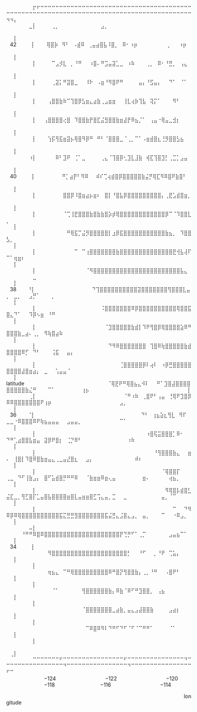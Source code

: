 ⠀⠀⠀⠀⠀⠀⠀⡖⠖⠒⠒⠒⠒⠒⠒⠒⠒⠒⠒⠒⠒⠒⠒⠒⠒⠒⠒⠒⠒⠒⠒⠒⠒⠒⠒⠒⠒⠒⠒⠒⠒⠒⠒⠒⠒⠒⠒⠒⠒⠒⠒⠒⠒⠒⠒⠒⠒⠒⠒⠒⠒⠒⠒⠒⠒⠒⠒⠒⠒⠒⠒⠒⠒⠒⠒⠒⠒⠒⠒⠒⠒⠒⠒⠒⠒⠒⠒⠒⠒⠒⠒⠒⠒⠒⠒⠒⠒⠒⠲⠲⡄
⠀⠀⠀⠀⠀⠀⣀⡇⠀⠀⠀⠀⢀⡀⠀⠀⠀⠀⠀⠀⠀⠀⠀⠀⠀⣠⡀⠀⠀⠀⠀⠀⠀⠀⠀⠀⠀⠀⠀⠀⠀⠀⠀⠀⠀⠀⠀⠀⠀⠀⠀⠀⠀⠀⠀⠀⠀⠀⠀⠀⠀⠀⠀⠀⠀⠀⠀⠀⠀⠀⠀⠀⠀⠀⠀⠀⠀⠀⠀⠀⠀⠀⠀⠀⠀⠀⠀⠀⠀⠀⠀⠀⠀⠀⠀⠀⠀⠀⠀⠀⡇
⠀42⠀⠀⠀⠀⡇⠀⠀⠀⢿⣿⡷⠀⠻⠃⠀⠠⣾⠿⠀⢀⣤⣴⣿⣧⠸⣿⡀⠀⠿⠂⠰⡶⠀⠀⠀⠀⠀⠀⠀⠀⡀⠀⠀⠰⡶⠀⠀⠀⠀⠀⠀⠀⠀⠀⠀⠀⠀⠀⠀⠀⠀⠀⠀⠀⠀⠀⠀⠀⠀⠀⠀⠀⠀⠀⠀⠀⠀⠀⠀⠀⠀⠀⠀⠀⠀⠀⠀⠀⠀⠀⠀⠀⠀⠀⠀⠀⠀⡇
⠀⠀⠀⠀⠀⠀⠀⡇⠀⠀⠀⠀⠉⣠⡺⣇⠀⡀⠘⠛⠀⠀⠰⣿⠄⠛⣩⣤⣽⣁⣀⠀⠰⠷⠀⠀⠀⢀⡀⠀⠿⠂⠘⣛⡀⠀⢠⣄⠀⠀⠀⠀⠀⠀⠀⠀⠀⠀⠀⠀⠀⠀⠀⠀⠀⠀⠀⠀⠀⠀⠀⠀⠀⠀⠀⠀⠀⠀⠀⠀⠀⠀⠀⠀⠀⠀⠀⠀⠀⠀⠀⠀⠀⠀⠀⠀⠀⠀⠀⠀⡇
⠀⠀⠀⠀⠀⠀⠀⡇⠀⠀⠀⠀⢀⣽⡅⠛⣽⣿⣀⠀⠀⠸⠗⠀⠠⣶⠘⠻⣿⠟⠛⠀⠀⠀⠀⣤⡄⠘⣫⣤⡄⠀⠀⠙⠁⠀⠈⠁⠀⠀⠀⠀⠀⠀⠀⠀⠀⠀⠀⠀⠀⠀⠀⠀⠀⠀⠀⠀⠀⠀⠀⠀⠀⠀⠀⠀⠀⠀⠀⠀⠀⠀⠀⠀⠀⠀⠀⠀⠀⠀⠀⠀⠀⠀⠀⠀⠀⠀⠀⠀⡇
⠀⠀⠀⠀⠀⠀⠀⡇⠀⠀⠀⢠⣿⣿⣷⠷⠉⢹⣿⡿⣣⣶⣄⣴⣷⢀⣠⣶⣶⠀⠀⢸⣇⢴⡷⢹⣧⠀⢽⡍⠁⠀⠀⠀⠻⠃⠀⠀⠀⠀⠀⠀⠀⠀⠀⠀⠀⠀⠀⠀⠀⠀⠀⠀⠀⠀⠀⠀⠀⠀⠀⠀⠀⠀⠀⠀⠀⠀⠀⠀⠀⠀⠀⠀⠀⠀⠀⠀⠀⠀⠀⠀⠀⠀⠀⠀⠀⠀⠀⠀⡇
⠀⠀⠀⠀⠀⠀⠀⡇⠀⠀⢠⣿⣿⣿⣿⢔⣿⠀⠹⣿⣿⣷⡟⣿⣏⣬⣻⣿⣿⣷⣶⣼⡟⠿⣦⡈⠁⠀⢠⣤⠐⢿⣤⣀⣺⡆⠀⠀⠀⠀⠀⠀⠀⠀⠀⠀⠀⠀⠀⠀⠀⠀⠀⠀⠀⠀⠀⠀⠀⠀⠀⠀⠀⠀⠀⠀⠀⠀⠀⠀⠀⠀⠀⠀⠀⠀⠀⠀⠀⠀⠀⠀⠀⠀⠀⠀⠀⠀⠀⠀⡇
⠀⠀⠀⠀⠀⠀⠀⡇⠀⠀⠀⢱⡯⢻⣯⣶⣽⡦⢿⣿⠻⡿⠛⠀⠛⠃⠈⣿⣿⣿⣀⠈⢀⡀⠉⠁⠠⣶⣾⣿⣆⢘⡻⣿⣿⣣⣦⠀⠀⠀⠀⠀⠀⠀⠀⠀⠀⠀⠀⠀⠀⠀⠀⠀⠀⠀⠀⠀⠀⠀⠀⠀⠀⠀⠀⠀⠀⠀⠀⠀⠀⠀⠀⠀⠀⠀⠀⠀⠀⠀⠀⠀⠀⠀⠀⠀⠀⠀⠀⠀⡇
⠀⠀⠀⠀⠀⠀⠰⡇⠀⠀⠀⠀⠀⠿⠃⣹⠟⠀⢈⠁⣀⠀⠀⠀⠀⢀⣄⠈⢹⣿⡿⢂⣹⣇⣸⣷⠀⢾⣏⢹⣿⣹⡃⢀⣉⡁⣠⣤⠀⠀⠀⠀⠀⠀⠀⠀⠀⠀⠀⠀⠀⠀⠀⠀⠀⠀⠀⠀⠀⠀⠀⠀⠀⠀⠀⠀⠀⠀⠀⠀⠀⠀⠀⠀⠀⠀⠀⠀⠀⠀⠀⠀⠀⠀⠀⠀⠀⠀⠀⠀⡇
⠀40⠀⠀⠀⠀⡇⠀⠀⠀⠀⠀⠀⠀⠛⡁⣴⡟⠃⠻⠿⠀⠀⠾⠎⢉⢴⣾⣿⡿⣿⣿⣿⣿⣿⣷⣬⡛⢿⣏⠻⠿⣿⠟⣷⣿⠃⠀⠀⠀⠀⠀⠀⠀⠀⠀⠀⠀⠀⠀⠀⠀⠀⠀⠀⠀⠀⠀⠀⠀⠀⠀⠀⠀⠀⠀⠀⠀⠀⠀⠀⠀⠀⠀⠀⠀⠀⠀⠀⠀⠀⠀⠀⠀⠀⠀⠀⠀⠀⡇
⠀⠀⠀⠀⠀⠀⠀⡇⠀⠀⠀⠀⠀⠀⠀⣿⣿⡿⠸⣿⣶⣴⡦⣶⠆⠀⣿⡇⠘⣿⣧⡿⣿⣿⣿⣿⣿⣿⣿⣿⣿⡄⢀⣟⣡⣾⣿⣶⡀⠀⠀⠀⠀⠀⠀⠀⠀⠀⠀⠀⠀⠀⠀⠀⠀⠀⠀⠀⠀⠀⠀⠀⠀⠀⠀⠀⠀⠀⠀⠀⠀⠀⠀⠀⠀⠀⠀⠀⠀⠀⠀⠀⠀⠀⠀⠀⠀⠀⠀⠀⡇
⠀⠀⠀⠀⠀⠀⠀⡇⠀⠀⠀⠀⠀⠀⠀⠈⢉⢸⣟⣿⣿⣿⣷⣿⣷⣷⣿⡵⡾⢿⣿⣿⣿⣿⣿⣿⣿⣿⣿⣿⣿⣿⡿⠉⠈⠹⣿⣿⣇⡀⠀⠀⠀⠀⠀⠀⠀⠀⠀⠀⠀⠀⠀⠀⠀⠀⠀⠀⠀⠀⠀⠀⠀⠀⠀⠀⠀⠀⠀⠀⠀⠀⠀⠀⠀⠀⠀⠀⠀⠀⠀⠀⠀⠀⠀⠀⠀⠀⠀⠀⡇
⠀⠀⠀⠀⠀⠀⠀⡇⠀⠀⠀⠀⠀⠀⠀⠀⠛⢿⣯⡉⣬⡻⣿⣿⣿⣿⣿⡇⣰⡿⣯⣿⣿⣿⣿⣿⣿⣿⣿⣿⣿⣿⣷⣦⡀⠀⠹⣿⣿⣣⡀⠀⠀⠀⠀⠀⠀⠀⠀⠀⠀⠀⠀⠀⠀⠀⠀⠀⠀⠀⠀⠀⠀⠀⠀⠀⠀⠀⠀⠀⠀⠀⠀⠀⠀⠀⠀⠀⠀⠀⠀⠀⠀⠀⠀⠀⠀⠀⠀⠀⡇
⠀⠀⠀⠀⠀⠀⠀⡇⠀⠀⠀⠀⠀⠀⠀⠀⠀⠀⠉⠀⠉⢰⣿⣿⣿⣿⣿⣿⣿⣷⣿⣿⣿⣿⣿⣿⣿⣿⣿⣿⣿⣿⣿⣿⣟⢺⣧⢼⠏⠉⠁⢶⣶⠆⠀⠀⠀⠀⠀⠀⠀⠀⠀⠀⠀⠀⠀⠀⠀⠀⠀⠀⠀⠀⠀⠀⠀⠀⠀⠀⠀⠀⠀⠀⠀⠀⠀⠀⠀⠀⠀⠀⠀⠀⠀⠀⠀⠀⠀⠀⡇
⠀⠀⠀⠀⠀⠀⠀⡇⠀⠀⠀⠀⠀⠀⠀⠀⠀⠀⠀⠀⠀⠈⠻⣿⣿⣿⣿⣿⣿⣿⣿⣿⣿⣿⣿⣿⣿⣿⣿⣿⣿⣿⣿⣿⣿⣿⣧⣄⠀⠀⠀⠀⠀⠀⠀⠀⣀⠀⠀⠀⠀⠀⠀⠀⠀⠀⠀⠀⠀⠀⠀⠀⠀⠀⠀⠀⠀⠀⠀⠀⠀⠀⠀⠀⠀⠀⠀⠀⠀⠀⠀⠀⠀⠀⠀⠀⠀⠀⠀⠀⡇
⠀38⠀⠀⠀⠘⡇⠀⠀⠀⠀⠀⠀⠀⠀⠀⠀⠀⠀⠀⠀⠀⠙⢹⣿⣿⣿⣿⣿⣿⣿⣿⣿⣿⣽⣿⣿⣿⣿⣿⣿⣿⢻⣿⣿⣿⣇⣤⡀⠀⣀⡀⠀⠀⣠⡛⠁⠀⠀⠀⡀⠀⠀⠀⠀⠀⠀⠀⠀⠀⠀⠀⠀⠀⠀⠀⠀⠀⠀⠀⠀⠀⠀⠀⠀⠀⠀⠀⠀⠀⠀⠀⠀⠀⠀⠀⠀⠀⠀⡇
⠀⠀⠀⠀⠀⠀⠀⡇⠀⠀⠀⠀⠀⠀⠀⠀⠀⠀⠀⠀⠀⠀⠀⠀⠀⠨⣿⣿⣿⣿⣿⣿⣿⠿⡿⣿⣿⣿⣿⣿⣿⣿⣿⣿⣿⢿⣿⣿⣯⣿⣄⠙⠁⠀⠀⠹⡿⠢⣶⠀⠘⠛⠀⠀⠀⠀⠀⠀⠀⠀⠀⠀⠀⠀⠀⠀⠀⠀⠀⠀⠀⠀⠀⠀⠀⠀⠀⠀⠀⠀⠀⠀⠀⠀⠀⠀⠀⠀⠀⠀⡇
⠀⠀⠀⠀⠀⠀⠀⡇⠀⠀⠀⠀⠀⠀⠀⠀⠀⠀⠀⠀⠀⠀⠀⠀⠀⠀⠈⣹⣿⣿⣿⣿⣿⣷⣾⡇⠹⠟⢻⣿⡿⢿⣿⣿⣿⣿⣵⠿⠛⣿⣿⣿⣷⣀⣴⠄⢀⡀⠀⠻⢷⣿⣴⠷⠀⠀⠀⠀⠀⠀⠀⠀⠀⠀⠀⠀⠀⠀⠀⠀⠀⠀⠀⠀⠀⠀⠀⠀⠀⠀⠀⠀⠀⠀⠀⠀⠀⠀⠀⠀⡇
⠀⠀⠀⠀⠀⠀⠀⡇⠀⠀⠀⠀⠀⠀⠀⠀⠀⠀⠀⠀⠀⠀⠀⠀⠀⠀⠀⠙⠻⠿⣿⣿⣿⣿⣿⣿⣿⠀⢹⣿⠿⢷⣿⣿⣿⣿⣿⣷⣾⣿⣿⣿⣿⠿⡋⠀⠙⠃⠀⠀⠀⢨⣯⠀⠀⣤⡄⠀⠀⠀⠀⠀⠀⠀⠀⠀⠀⠀⠀⠀⠀⠀⠀⠀⠀⠀⠀⠀⠀⠀⠀⠀⠀⠀⠀⠀⠀⠀⠀⠀⡇
⠀⠀⠀⠀⠀⠀⠀⡇⠀⠀⠀⠀⠀⠀⠀⠀⠀⠀⠀⠀⠀⠀⠀⠀⠀⠀⠀⠀⠀⠀⢈⣿⣿⣿⣿⣿⡿⠇⢴⠇⠀⠰⡿⣛⣿⣿⣿⣿⣿⣿⣿⣿⣿⣼⣿⣶⣴⡄⠀⣀⠀⠀⢡⣤⣤⠈⠀⠀⠀⠀⠀⠀⠀⠀⠀⠀⠀⠀⠀⠀⠀⠀⠀⠀⠀⠀⠀⠀⠀⠀⠀⠀⠀⠀⠀⠀⠀⠀⠀⠀⡇
latitude⠀⠀⠀⠀⠀⠀⠀⠀⠀⠀⠀⠀⠀⠀⠀⠀⠀⠀⠀⠀⠀⠀⠈⢿⣟⠟⠛⢿⣿⣦⣄⠺⠇⠀⠀⠛⠁⣹⣿⣼⣿⣿⣿⣿⣿⣿⣿⣿⣿⣷⣌⠛⠀⠀⠀⠉⠁⠀⠀⠀⠀⠀⠀⠀⢰⡦⠀⠀⠀⠀⠀⠀⠀⠀⠀⠀⠀⠀⠀⠀⠀⠀⠀⠀⠀⠀⠀⠀⠀⠀⠀⠀⡇
⠀⠀⠀⠀⠀⠀⢀⡇⠀⠀⠀⠀⠀⠀⠀⠀⠀⠀⠀⠀⠀⠀⠀⠀⠀⠀⠀⠀⠀⠀⠀⠈⠛⠰⠷⠀⢀⣿⠟⠃⢠⣤⠀⢘⢿⠟⣹⣿⡿⠿⠿⣿⣿⣿⣿⣿⣿⣿⠟⢰⡶⠀⠀⠀⠀⠀⠀⠀⠀⠀⠀⠀⠀⠀⠀⠀⠀⠀⠀⣠⡀⠀⠀⠀⠀⠀⠀⠀⠀⠀⠀⠀⠀⠀⠀⠀⠀⠀⠀⠀⡇
⠀36⠀⠀⠀⠈⡇⠀⠀⠀⠀⠀⠀⠀⠀⠀⠀⠀⠀⠀⠀⠀⠀⠀⠀⠀⠀⠀⠀⠀⠀⠀⠀⠀⠀⠙⠃⠀⢰⣦⣵⣆⢻⣇⠀⠻⠏⠀⣀⣀⠐⠿⣿⣿⣿⠿⠟⢷⣦⣤⣤⣤⠀⠀⣠⣤⣤⡀⠀⠀⠀⠀⠀⠀⠀⠀⠀⠀⠉⠁⠀⠀⠀⠀⠀⠀⠀⠀⠀⠀⠀⠀⠀⠀⠀⠀⠀⠀⠀⡇
⠀⠀⠀⠀⠀⠀⠀⡇⠀⠀⠀⠀⠀⠀⠀⠀⠀⠀⠀⠀⠀⠀⠀⠀⠀⠀⠀⠀⠀⠀⠀⠀⠀⠀⠀⠀⠀⠰⣿⢯⣭⣿⣿⣿⡁⠿⠂⠀⠀⠙⠛⢁⣴⣿⣿⣧⣶⣤⠀⣽⡿⠟⣿⡆⠀⢈⡙⠿⠃⠀⠀⠀⠀⠀⠀⠀⠀⠀⠀⠀⠀⠰⠷⠀⠀⠀⠀⠀⠀⠀⠀⠀⠀⠀⠀⠀⠀⠀⠀⠀⡇
⠀⠀⠀⠀⠀⠀⠀⡇⠀⠀⠀⠀⠀⠀⠀⠀⠀⠀⠀⠀⠀⠀⠀⠀⠀⠀⠀⠀⠀⠀⠀⠀⠀⠀⠀⠀⠀⠀⠀⠘⢻⣿⣿⣿⣷⣄⠀⠀⣶⠄⠀⢸⣿⡇⠹⣿⠿⣿⣷⣶⣤⣄⢀⣀⣤⣜⣿⣆⠀⠀⣠⡄⠀⠀⠀⠀⠀⠀⠀⠀⠀⠀⠀⠾⠆⠀⠀⠀⠀⠀⠀⠀⠀⠀⠀⠀⠀⠀⠀⠀⡇
⠀⠀⠀⠀⠀⠀⠀⡇⠀⠀⠀⠀⠀⠀⠀⠀⠀⠀⠀⠀⠀⠀⠀⠀⠀⠀⠀⠀⠀⠀⠀⠀⠀⠀⠀⠀⠀⠀⠀⠀⠀⠈⢿⣿⣿⡏⠀⠀⠀⢀⣀⠀⠙⠋⢸⣷⣠⡄⠀⣿⠋⣥⣾⣿⡛⠛⠛⠿⠀⠀⠈⣷⣶⣶⠿⣶⢄⣤⠀⠀⠀⠀⠀⠀⠀⣶⠄⠀⠀⠀⠀⠀⢴⣦⡀⠀⠀⠀⠀⠀⡇
⠀⠀⠀⠀⠀⠀⠀⡇⠀⠀⠀⠀⠀⠀⠀⠀⠀⠀⠀⠀⠀⠀⠀⠀⠀⠀⠀⠀⠀⠀⠀⠀⠀⠀⠀⠀⠀⠀⠀⠀⠀⠀⠻⢿⣿⡧⣾⣿⣃⣬⣏⣀⡀⢻⣋⣿⡏⣁⣤⣿⣧⣿⣿⣿⣿⣶⣿⣇⣤⣶⣶⣿⣋⢩⣄⣤⡀⣉⠀⠀⣀⠀⠀⠀⠀⠀⠀⠀⠀⠀⣤⡀⠈⠉⠀⠀⠀⠀⠀⠀⡇
⠀⠀⠀⠀⠀⠀⠀⡇⠀⠀⠀⠀⠀⠀⠀⠀⠀⠀⠀⠀⠀⠀⠀⠀⠀⠀⠀⠀⠀⠀⠀⠀⠀⠀⠀⠀⠀⠀⠀⠀⠀⠀⠀⠀⠉⠀⠀⠙⠻⠿⡿⠿⢿⣿⣿⣿⣿⣿⣿⣿⣿⣿⣿⣯⣍⣛⣛⣻⣿⣿⣿⣿⣿⣿⣿⣯⣬⣛⣄⣨⣿⣄⣠⡀⠀⣤⡀⠀⠀⠀⠉⠀⠀⠐⠿⣠⡀⠀⠀⠀⡇
⠀⠀⠀⠀⠀⠀⠤⡇⠀⠀⠀⠀⠀⠀⠀⠀⠀⠀⠀⠀⠀⠀⠀⠀⠀⠀⠀⠀⠀⠀⠀⠀⠀⠀⠀⠀⠀⠀⠀⠀⠀⠀⠀⠀⠀⠀⠀⠀⠀⠀⠀⠀⠀⠘⠛⠛⠿⣿⠿⣿⣿⣿⣿⣿⣿⣿⣿⣿⣿⣿⣿⣿⣿⣿⣿⣿⣿⣿⣿⡟⢙⡛⠋⠁⢀⡉⠀⠀⠀⠀⠀⠀⣠⣤⣦⠉⠁⠀⠀⠀⡇
⠀34⠀⠀⠀⠀⡇⠀⠀⠀⠀⠀⠀⠀⠀⠀⠀⠀⠀⠀⠀⠀⠀⠀⠀⠀⠀⠀⠀⠀⠀⠀⠀⠀⠀⠀⠀⠀⠀⠀⠀⠀⠀⠀⠀⠀⠀⠀⠀⠀⠀⠀⠀⠀⠀⠀⠀⠀⠀⠻⣿⣿⣿⣿⣿⣿⣿⣿⣿⣿⣿⣿⣿⣿⣿⣿⣿⣿⣿⣿⡃⠀⠀⠘⠋⠀⠀⡀⠘⠟⠀⢉⣥⡄⠀⠀⠀⠀⠀⡇
⠀⠀⠀⠀⠀⠀⠀⡇⠀⠀⠀⠀⠀⠀⠀⠀⠀⠀⠀⠀⠀⠀⠀⠀⠀⠀⠀⠀⠀⠀⠀⠀⠀⠀⠀⠀⠀⠀⠀⠀⠀⠀⠀⠀⠀⠀⠀⠀⠀⠀⠀⠀⠀⠀⠀⠀⠀⠀⠀⠀⢶⣦⣄⠀⠉⠛⢿⣿⣿⣿⣿⣿⣿⣿⣿⣿⠿⠛⣿⡝⢻⣿⣿⣷⡄⢀⡀⠘⠛⠀⠀⠠⣿⠟⠃⠀⠀⠀⠀⠀⡇
⠀⠀⠀⠀⠀⠀⠀⡇⠀⠀⠀⠀⠀⠀⠀⠀⠀⠀⠀⠀⠀⠀⠀⠀⠀⠀⠀⠀⠀⠀⠀⠀⠀⠀⠀⠀⠀⠀⠀⠀⠀⠀⠀⠀⠀⠀⠀⠀⠀⠀⠀⠀⠀⠀⠀⠀⠀⠀⠀⠀⠀⠈⠁⠀⠀⠀⠀⠀⠀⢻⣿⣿⣿⣿⣿⣿⣷⡄⠿⣷⠈⠿⠋⠛⣹⣿⣿⡀⠀⢠⣦⠀⠀⠀⠀⠀⠀⠀⠀⠀⡇
⠀⠀⠀⠀⠀⠀⠀⡇⠀⠀⠀⠀⠀⠀⠀⠀⠀⠀⠀⠀⠀⠀⠀⠀⠀⠀⠀⠀⠀⠀⠀⠀⠀⠀⠀⠀⠀⠀⠀⠀⠀⠀⠀⠀⠀⠀⠀⠀⠀⠀⠀⠀⠀⠀⠀⠀⠀⠀⠀⠀⠀⠀⠀⠀⠀⠀⠀⠀⠀⠈⣿⣿⣿⣿⣿⣿⣿⣀⣴⣷⡀⣤⣄⣠⣼⣿⣿⣷⠀⠀⠀⠀⣠⣴⡆⠀⠀⠀⠀⠀⡇
⠀⠀⠀⠀⠀⠀⠀⡇⠀⠀⠀⠀⠀⠀⠀⠀⠀⠀⠀⠀⠀⠀⠀⠀⠀⠀⠀⠀⠀⠀⠀⠀⠀⠀⠀⠀⠀⠀⠀⠀⠀⠀⠀⠀⠀⠀⠀⠀⠀⠀⠀⠀⠀⠀⠀⠀⠀⠀⠀⠀⠀⠀⠀⠀⠀⠀⠀⠀⠀⠀⠉⠿⣿⠿⠻⠇⠙⠛⠋⠙⠋⠈⠋⠈⠉⠛⠛⠁⠀⠀⠀⠀⠈⠁⠀⠀⠀⠀⠀⠀⡇
⠀⠀⠀⠀⠀⠀⠀⡇⠀⠀⠀⠀⠀⠀⠀⠀⠀⠀⠀⠀⠀⠀⠀⠀⠀⠀⠀⠀⠀⠀⠀⠀⠀⠀⠀⠀⠀⠀⠀⠀⠀⠀⠀⠀⠀⠀⠀⠀⠀⠀⠀⠀⠀⠀⠀⠀⠀⠀⠀⠀⠀⠀⠀⠀⠀⠀⠀⠀⠀⠀⠀⠀⠀⠀⠀⠀⠀⠀⠀⠀⠀⠀⠀⠀⠀⠀⠀⠀⠀⠀⠀⠀⠀⠀⠀⠀⠀⠀⠀⢀⡇
⠀⠀⠀⠀⠀⠀⠀⠉⠉⠉⠉⠉⠉⠉⠋⠉⠉⠉⠉⠉⠉⠉⠉⠉⠉⠉⠉⠉⠉⠉⠉⠋⠉⠉⠉⠉⠉⠉⠉⠉⠉⠉⠉⠉⠉⠉⠉⠙⠉⠉⠉⠉⠉⠉⠉⠉⠉⠉⠉⠉⠉⠉⠉⠉⠙⠉⠉⠉⠉⠉⠉⠉⠉⠉⠉⠉⠉⠉⠉⠉⠉⠙⠉⠉⠉⠉⠉⠉⠉⠉⠉⠉⠉⠉⠉⠉⠉⠉⠋⠉
⠀⠀⠀⠀⠀⠀⠀⠀⠀⠀−124⠀⠀⠀⠀⠀⠀⠀⠀⠀⠀⠀⠀⠀−122⠀⠀⠀⠀⠀⠀⠀⠀⠀⠀⠀⠀⠀−120⠀⠀⠀⠀⠀⠀⠀⠀⠀⠀⠀⠀⠀−118⠀⠀⠀⠀⠀⠀⠀⠀⠀⠀⠀⠀−116⠀⠀⠀⠀⠀⠀⠀⠀⠀⠀⠀⠀⠀−114

⠀⠀⠀⠀⠀⠀⠀⠀⠀⠀⠀⠀⠀⠀⠀⠀⠀⠀⠀⠀⠀⠀⠀⠀⠀⠀⠀⠀⠀⠀⠀⠀⠀⠀⠀⠀⠀⠀⠀⠀⠀⠀⠀⠀⠀⠀⠀longitude
